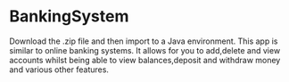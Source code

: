 # BankingSystem
 Download the .zip file and then import to a Java environment.
 This app is similar to online banking systems. It allows for you to add,delete and view accounts whilst being able to view balances,deposit and withdraw money and various other features.
